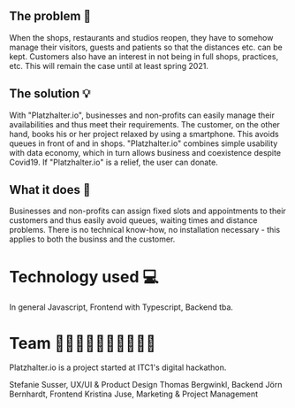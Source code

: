 ## The problem 🤯 ##
When the shops, restaurants and studios reopen, they have to somehow manage their visitors, guests and patients so that the distances etc. can be kept. Customers also have an interest in not being in full shops, practices, etc. This will remain the case until at least spring 2021.

## The solution 💡 ##
With "Platzhalter.io", businesses and non-profits can easily manage their availabilities and thus meet their requirements.
The customer, on the other hand, books his or her project relaxed by using a smartphone. This avoids queues in front of and in shops.
"Platzhalter.io" combines simple usability with data economy, which in turn allows business and coexistence despite Covid19.
If "Platzhalter.io" is a relief, the user can donate. 

## What it does 🎫 ##
Businesses and non-profits can assign fixed slots and appointments to their customers and thus easily avoid queues, waiting times and distance problems. There is no technical know-how, no installation necessary - this applies to both the businss and the customer.

# Technology used 💻 # 
In general Javascript, Frontend with Typescript, Backend tba.

# Team 🧝🏻‍♀️🧝🏻‍♀️🧝🏻🧝🏻 # 
Platzhalter.io is a project started at ITC1's digital hackathon.

Stefanie Susser, UX/UI & Product Design
Thomas Bergwinkl, Backend
Jörn Bernhardt, Frontend
Kristina Juse, Marketing & Project Management
